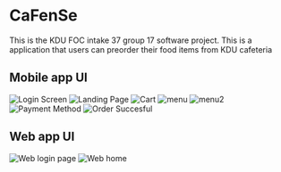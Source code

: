 # CaFenSe
This is the KDU FOC intake 37 group 17 software project.
This is a application that users can preorder their food items from KDU cafeteria

## Mobile app UI #

![Login Screen](https://user-images.githubusercontent.com/61661109/223214589-f0f7933c-44ed-464a-b1d0-e38928e51103.png)
![Landing Page](https://user-images.githubusercontent.com/61661109/223214581-39ef44c4-556d-4f30-921f-75379180cc57.png)
![Cart](https://user-images.githubusercontent.com/61661109/223214576-9b2c1954-24de-4cac-ac47-374070e5730b.png)
![menu](https://user-images.githubusercontent.com/61661109/223214595-2d2ee5b0-b906-466d-9c3f-8b9b9e88bb94.png)
![menu2](https://user-images.githubusercontent.com/61661109/223214606-a9843fa8-0f36-440e-aa87-a75a10eb6698.png)
![Payment Method](https://user-images.githubusercontent.com/61661109/223214627-9bc56f2c-7537-412e-b0f3-c6c7eef359e7.png)
![Order Succesful](https://user-images.githubusercontent.com/61661109/223214621-43544319-a46c-44c3-9bf5-de69eec263ca.png)


## Web app UI #

![Web login page](https://user-images.githubusercontent.com/61661109/223214646-28ed1edd-33c8-486e-a023-8073faf7aedc.png)
![Web home](https://user-images.githubusercontent.com/61661109/223214650-17ca183f-43e7-4793-a173-6e6a3539d3b5.png)
